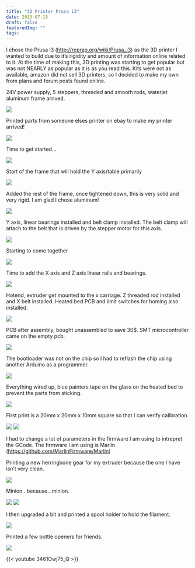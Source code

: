 ```yaml
---
title: "3D Printer Prusa i3"
date: 2013-07-15
draft: false
featuredImg: ""
tags: 
---
```


I chose the Prusa i3 (http://reprap.org/wiki/Prusa_i3) as the 3D printer I wanted to build due to it’s rigidity and amount of information online related to it. At the time of making this, 3D printing was starting to get popular but was not NEARLY as popular as it is as you read this. Kits were not as available, amazon did not sell 3D printers, so I decided to make my own from plans and forum posts found online.


24V power supply, 5 steppers, threaded and smooth rods, waterjet aluminum frame arrived.

![](/reprap/reprap1.jpg)

Printed parts from someone elses printer on ebay to make my printer arrived!

![](/reprap/reprap2.jpg)

Time to get started…

![](/reprap/reprap3.jpg)

Start of the frame that will hold the Y axis/table primarily

![](/reprap/reprap4.jpg)

Added the rest of the frame, once tightened down, this is very solid and very rigid. I am glad I chose aluminum!

![](/reprap/reprap5.jpg)

Y axis, linear bearings installed and belt clamp installed. The belt clamp will attach to the belt that is driven by the stepper motor for this axis.

![](/reprap/reprap6.jpg)

Starting to come together

![](/reprap/reprap7.jpg)

Time to add the X axis and Z axis linear rails and bearings.

![](/reprap/reprap8.jpg)

Hotend, extruder get mounted to the x carriage. Z threaded rod installed and X belt installed. Heated bed PCB and limit switches for homing also installed.

![](/reprap/reprap9.jpg)

PCB after assembly, bought unassembled to save 30$. SMT microcontroller came on the empty pcb.

![](/reprap/reprap10.jpg)

The bootloader was not on the chip so I had to reflash the chip using another Arduino as a programmer.

![](/reprap/reprap11.jpg)

Everything wired up, blue painters tape on the glass on the heated bed to prevent the parts from sticking.

![](/reprap/reprap12.jpg)

First print is a 20mm x 20mm x 10mm square so that I can verify calibration.

![](/reprap/reprap13.jpg)
![](/reprap/reprap17.jpg)

I had to change a lot of parameters in the firmware I am using to intrepret the GCode. The firmware I am using is Marlin (https://github.com/MarlinFirmware/Marlin)

Printing a new herringbone gear for my extruder because the one I have isn’t very clean.

![](/reprap/reprap14.jpg)

Minion…because…minion.

![](/reprap/reprap15.jpg)
![](/reprap/reprap18.jpg)

I then upgraded a bit and printed a spool holder to hold the filament.

![](/reprap/reprap19.jpg)

Printed a few bottle openers for friends.

![](/reprap/reprap20.jpg)

{{< youtube 3461Owj75_Q >}}